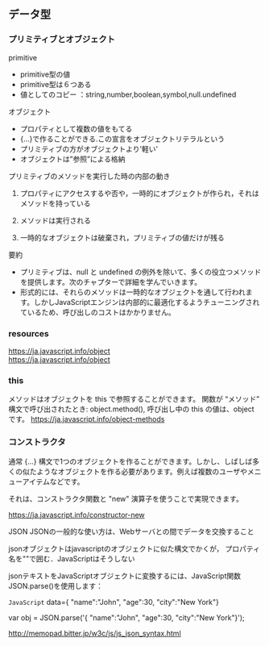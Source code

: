 ## データ型   
### プリミティブとオブジェクト   

primitive   
- primitive型の値   
- primitive型は６つある
- 値としてのコピー
：string,number,boolean,symbol,null.undefined   


オブジェクト   
 - プロパティとして複数の値をもてる   
 - {...}で作ることができる.この宣言をオブジェクトリテラルという   
 - プリミティブの方がオブジェクトより'軽い'  
 - オブジェクトは”参照”による格納

プリミティブのメソッドを実行した時の内部の動き   
 1. プロパティにアクセスするや否や，一時的にオブジェクトが作られ，それはメソッドを持っている   

 1. メソッドは実行される   

 1. 一時的なオブジェクトは破棄され，プリミティブの値だけが残る   

要約   
 - プリミティブは、null と undefined の例外を除いて、多くの役立つメソッドを提供します。次のチャプターで詳細を学んでいきます。   
 - 形式的には、それらのメソッドは一時的なオブジェクトを通して行われます。しかしJavaScriptエンジンは内部的に最適化するようチューニングされているため、呼び出しのコストはかかりません。   

### resources   
 https://ja.javascript.info/object   
https://ja.javascript.info/object   

### this
メソッドはオブジェクトを this で参照することができます。
関数が “メソッド” 構文で呼び出されたとき: object.method(), 呼び出し中の this の値は、object です。
https://ja.javascript.info/object-methods

### コンストラクタ
通常 {...} 構文で1つのオブジェクトを作ることができます。しかし、しばしば多くの似たようなオブジェクトを作る必要があります。例えば複数のユーザやメニューアイテムなどです。

それは、コンストラクタ関数と "new" 演算子を使うことで実現できます。

https://ja.javascript.info/constructor-new

JSON
JSONの一般的な使い方は、Webサーバとの間でデータを交換すること

jsonオブジェクトはjavascriptのオブジェクトに似た構文でかくが，
プロパティ名を""で囲む．JavaScriptはそうしない

jsonテキストをJavaScriptオブジェクトに変換するには、JavaScript関数JSON.parse()を使用します：


`JavaScript`
data={ "name":"John", "age":30, "city":"New York"}

var obj = JSON.parse('{ "name":"John", "age":30, "city":"New York"}');

http://memopad.bitter.jp/w3c/js/js_json_syntax.html
